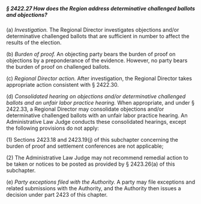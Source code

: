 ##### § 2422.27 How does the Region address determinative challenged ballots and objections? #####

(a) *Investigation.* The Regional Director investigates objections and/or determinative challenged ballots that are sufficient in number to affect the results of the election.

(b) *Burden of proof.* An objecting party bears the burden of proof on objections by a preponderance of the evidence. However, no party bears the burden of proof on challenged ballots.

(c) *Regional Director action.* After investigation, the Regional Director takes appropriate action consistent with § 2422.30.

(d) *Consolidated hearing on objections and/or determinative challenged ballots and an unfair labor practice hearing.* When appropriate, and under § 2422.33, a Regional Director may consolidate objections and/or determinative challenged ballots with an unfair labor practice hearing. An Administrative Law Judge conducts these consolidated hearings, except the following provisions do not apply:

(1) Sections 2423.18 and 2423.19(j) of this subchapter concerning the burden of proof and settlement conferences are not applicable;

(2) The Administrative Law Judge may not recommend remedial action to be taken or notices to be posted as provided by § 2423.26(a) of this subchapter.

(e) *Party exceptions filed with the Authority.* A party may file exceptions and related submissions with the Authority, and the Authority then issues a decision under part 2423 of this chapter.
